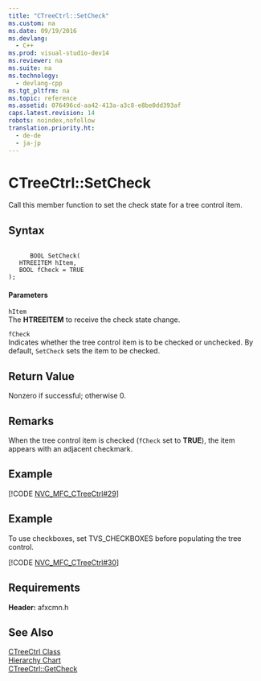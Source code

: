 ```yaml
---
title: "CTreeCtrl::SetCheck"
ms.custom: na
ms.date: 09/19/2016
ms.devlang: 
  - C++
ms.prod: visual-studio-dev14
ms.reviewer: na
ms.suite: na
ms.technology: 
  - devlang-cpp
ms.tgt_pltfrm: na
ms.topic: reference
ms.assetid: 076496cd-aa42-413a-a3c8-e8be0dd393af
caps.latest.revision: 14
robots: noindex,nofollow
translation.priority.ht: 
  - de-de
  - ja-jp
---
```

# CTreeCtrl::SetCheck
Call this member function to set the check state for a tree control item.  
  
## Syntax  
  
```  
  
      BOOL SetCheck(  
   HTREEITEM hItem,  
   BOOL fCheck = TRUE   
);  
```  
  
#### Parameters  
 `hItem`  
 The **HTREEITEM** to receive the check state change.  
  
 `fCheck`  
 Indicates whether the tree control item is to be checked or unchecked. By default, `SetCheck` sets the item to be checked.  
  
## Return Value  
 Nonzero if successful; otherwise 0.  
  
## Remarks  
 When the tree control item is checked (`fCheck` set to **TRUE**), the item appears with an adjacent checkmark.  
  
## Example  
 [!CODE [NVC_MFC_CTreeCtrl#29](../CodeSnippet/VS_Snippets_Cpp/NVC_MFC_CTreeCtrl#29)]  
  
## Example  
 To use checkboxes, set TVS_CHECKBOXES before populating the tree control.  
  
 [!CODE [NVC_MFC_CTreeCtrl#30](../CodeSnippet/VS_Snippets_Cpp/NVC_MFC_CTreeCtrl#30)]  
  
## Requirements  
 **Header:** afxcmn.h  
  
## See Also  
 [CTreeCtrl Class](../vs140/CTreeCtrl-Class.md)   
 [Hierarchy Chart](../vs140/Hierarchy-Chart.md)   
 [CTreeCtrl::GetCheck](../vs140/CTreeCtrl--GetCheck.md)